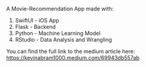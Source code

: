 A Movie-Recommendation App made with:
1. SwiftUI - iOS App
2. Flask - Backend
3. Python - Machine Learning Model
4. RStudio - Data Analysis and Wrangling

You can find the full link to the medium article here: https://kevinabram1000.medium.com/69943db557ab
